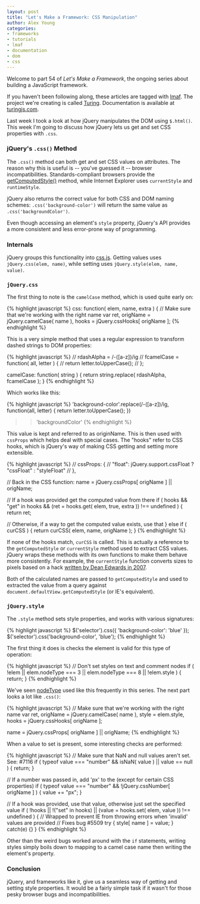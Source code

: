 ```yaml
---
layout: post
title: "Let's Make a Framework: CSS Manipulation"
author: Alex Young
categories: 
- frameworks
- tutorials
- lmaf
- documentation
- dom
- css
---
```


Welcome to part 54 of *Let's Make a Framework*, the ongoing series about building a JavaScript framework.

If you haven't been following along, these articles are tagged with [lmaf](http://dailyjs.com/tags.html#lmaf). The project we're creating is called [Turing](http://github.com/alexyoung/turing.js). Documentation is available at [turingjs.com](http://turingjs.com/).

Last week I took a look at how jQuery manipulates the DOM using <code>$.html()</code>. This week I'm going to discuss how jQuery lets us get and set CSS properties with <code>.css</code>.

### jQuery's <code>.css()</code> Method

The <code>.css()</code> method can both get and set CSS values on attributes. The reason why this is useful is -- you've guessed it -- browser incompatibilities. Standards-compliant browsers provide the [getComputedStyle()](https://developer.mozilla.org/en/DOM:window.getComputedStyle) method, while Internet Explorer uses <code>currentStyle</code> and <code>runtimeStyle</code>.

jQuery also returns the correct value for both CSS and DOM naming schemes: <code>.css('background-color')</code> will return the same value as <code>.css('backgroundColor')</code>.

Even though accessing an element's <code>style</code> property, jQuery's API provides a more consistent and less error-prone way of programming.

### Internals

jQuery groups this functionality into [css.js](https://github.com/jquery/jquery/blob/master/src/css.js). Getting values uses <code>jQuery.css(elem, name)</code>, while setting uses <code>jQuery.style(elem, name, value)</code>.

### <code>jQuery.css</code>

The first thing to note is the <code>camelCase</code> method, which is used quite early on:

{% highlight javascript %}
css: function( elem, name, extra ) {
  // Make sure that we're working with the right name
  var ret, origName = jQuery.camelCase( name ),
    hooks = jQuery.cssHooks[ origName ];
{% endhighlight %}

This is a very simple method that uses a regular expression to transform dashed strings to DOM properties:

{% highlight javascript %}
// rdashAlpha = /-([a-z])/ig
// fcamelCase = function( all, letter ) {
//   return letter.toUpperCase();
// };

camelCase: function( string ) {
  return string.replace( rdashAlpha, fcamelCase );
}
{% endhighlight %}

Which works like this:

{% highlight javascript %}
'background-color'.replace(/-([a-z])/ig, function(all, letter) { return letter.toUpperCase(); })

>> 'backgroundColor'
{% endhighlight %}

This value is kept and referred to as originName. This is then used with <code>cssProps</code> which helps deal with special cases. The "hooks" refer to CSS hooks, which is jQuery's way of making CSS getting and setting more extensible.

{% highlight javascript %}
// cssProps: {
//  "float": jQuery.support.cssFloat ? "cssFloat" : "styleFloat"
// },

// Back in the CSS function:
name = jQuery.cssProps[ origName ] || origName;

// If a hook was provided get the computed value from there
if ( hooks && "get" in hooks && (ret = hooks.get( elem, true, extra )) !== undefined ) {
  return ret;

// Otherwise, if a way to get the computed value exists, use that
} else if ( curCSS ) {
  return curCSS( elem, name, origName );
}
{% endhighlight %}

If none of the hooks match, <code>curCSS</code> is called. This is actually a reference to the <code>getComputedStyle</code> or <code>currentStyle</code> method used to extract CSS values. jQuery wraps these methods with its own functions to make them behave more consistently. For example, the <code>currentStyle</code> function converts sizes to pixels based on a hack [written by Dean Edwards in 2007](http://erik.eae.net/archives/2007/07/27/18.54.15/#comment-102291).

Both of the calculated names are passed to <code>getComputedStyle</code> and used to extracted the value from a query against <code>document.defaultView.getComputedStyle</code> (or IE's equivalent).

### <code>jQuery.style</code>

The <code>.style</code> method sets style properties, and works with various signatures:

{% highlight javascript %}
$('selector').css({ 'background-color': 'blue' });
$('selector').css('background-color', 'blue');
{% endhighlight %}

The first thing it does is checks the element is valid for this type of operation:

{% highlight javascript %}
// Don't set styles on text and comment nodes
if ( !elem || elem.nodeType === 3 || elem.nodeType === 8 || !elem.style ) {
  return;
}
{% endhighlight %}

We've seen [nodeType](https://developer.mozilla.org/en/nodeType) used like this frequently in this series. The next part looks a lot like <code>.css()</code>:

{% highlight javascript %}
// Make sure that we're working with the right name
var ret, origName = jQuery.camelCase( name ),
  style = elem.style, hooks = jQuery.cssHooks[ origName ];

name = jQuery.cssProps[ origName ] || origName;
{% endhighlight %}

When a value to set is present, some interesting checks are performed:

{% highlight javascript %}
// Make sure that NaN and null values aren't set. See: #7116
if ( typeof value === "number" && isNaN( value ) || value == null ) {
  return;
}

// If a number was passed in, add 'px' to the (except for certain CSS properties)
if ( typeof value === "number" && !jQuery.cssNumber[ origName ] ) {
  value += "px";
}

// If a hook was provided, use that value, otherwise just set the specified value
if ( !hooks || !("set" in hooks) || (value = hooks.set( elem, value )) !== undefined ) {
  // Wrapped to prevent IE from throwing errors when 'invalid' values are provided
  // Fixes bug #5509
  try {
    style[ name ] = value;
  } catch(e) {}
}
{% endhighlight %}

Other than the weird bugs worked around with the <code>if</code> statements, writing styles simply boils down to mapping to a camel case name then writing the element's property.

### Conclusion

jQuery, and frameworks like it, give us a seamless way of getting and setting style properties. It would be a fairly simple task if it wasn't for those pesky browser bugs and incompatibilities.

